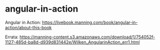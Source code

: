 # angular-in-action

Angular in Action:
https://livebook.manning.com/book/angular-in-action/about-this-book

Errata:
https://manning-content.s3.amazonaws.com/download/1/754052f-1127-485d-ba8d-d939d831442e/Wilken_AngularinAction_err1.html
